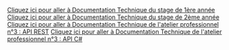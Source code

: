 [Cliquez ici pour aller à Documentation Technique du stage de 1ère année](../DocTechniqueStage1/package-summary.html)
[Cliquez ici pour aller à Documentation Technique du stage de 2ème année](../DocTechniqueStage2/index.html)
[Cliquez ici pour aller à Documentation Technique de l'atelier professionnel n°3 : API REST](../DocTechniqueAP3/API_REST/index.html)
[Cliquez ici pour aller à Documentation Technique de l'atelier professionnel n°3 : API C#](../DocTechniqueAP3/API_C#/html/6ffab7d9-2b08-0510-f0eb-203183a8d528.htm)



